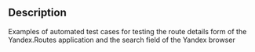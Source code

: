 ## Description
Examples of automated test cases for testing the route details form of the Yandex.Routes application and the search field of the Yandex browser